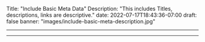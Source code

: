 Title: "Include Basic Meta Data"
Description: "This includes Titles, descriptions, links are descriptive."
date: 2022-07-17T18:43:36-07:00
draft: false
banner: "images/include-basic-meta-description.jpg"

---

---
